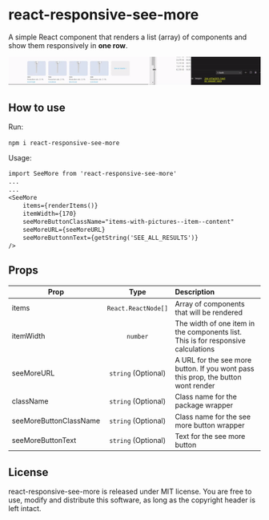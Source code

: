 # react-responsive-see-more

A simple React component that renders a list (array) of components and show them responsively in **one row**.

![React See More example](/example/example.gif)

## How to use

Run:

`npm i react-responsive-see-more`

Usage:

```
import SeeMore from 'react-responsive-see-more'
...
...
<SeeMore
    items={renderItems()}
    itemWidth={170}
    seeMoreButtonClassName="items-with-pictures--item--content"
    seeMoreURL={seeMoreURL}
    seeMoreButtonnText={getString('SEE_ALL_RESULTS')}
/>
```

## Props

| Prop                   |        Type         | Description                                                                       |
| ---------------------- | :-----------------: | :-------------------------------------------------------------------------------- |
| items                  | `React.ReactNode[]` | Array of components that will be rendered                                         |
| itemWidth              |      `number`       | The width of one item in the components list. This is for responsive calculations |
| seeMoreURL             | `string` (Optional) | A URL for the see more button. If you wont pass this prop, the button wont render |
| className              | `string` (Optional) | Class name for the package wrapper                                                |
| seeMoreButtonClassName | `string` (Optional) | Class name for the see more button wrapper                                        |
| seeMoreButtonText      | `string` (Optional) | Text for the see more button                                                      |

## License

react-responsive-see-more is released under MIT license. You are free to use, modify and distribute this software, as long as the copyright header is left intact.
